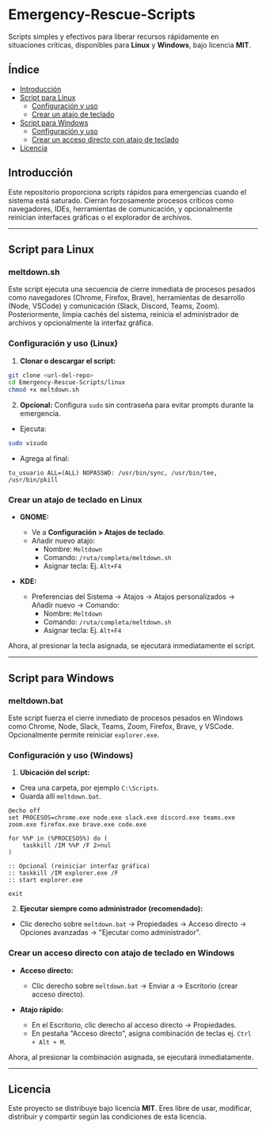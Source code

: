 # Emergency-Rescue-Scripts

Scripts simples y efectivos para liberar recursos rápidamente en situaciones críticas, disponibles para **Linux** y **Windows**, bajo licencia **MIT**.

## Índice

- [Introducción](#introducción)
- [Script para Linux](#script-para-linux)
  - [Configuración y uso](#configuración-y-uso-linux)
  - [Crear un atajo de teclado](#crear-un-atajo-de-teclado-en-linux)
- [Script para Windows](#script-para-windows)
  - [Configuración y uso](#configuración-y-uso-windows)
  - [Crear un acceso directo con atajo de teclado](#crear-un-acceso-directo-con-atajo-de-teclado-en-windows)
- [Licencia](#licencia)

## Introducción

Este repositorio proporciona scripts rápidos para emergencias cuando el sistema está saturado. Cierran forzosamente procesos críticos como navegadores, IDEs, herramientas de comunicación, y opcionalmente reinician interfaces gráficas o el explorador de archivos.

---

## Script para Linux

### meltdown.sh

Este script ejecuta una secuencia de cierre inmediata de procesos pesados como navegadores (Chrome, Firefox, Brave), herramientas de desarrollo (Node, VSCode) y comunicación (Slack, Discord, Teams, Zoom). Posteriormente, limpia cachés del sistema, reinicia el administrador de archivos y opcionalmente la interfaz gráfica.

### Configuración y uso (Linux)

1. **Clonar o descargar el script:**

```bash
git clone <url-del-repo>
cd Emergency-Rescue-Scripts/linux
chmod +x meltdown.sh
```

2. **Opcional:** Configura `sudo` sin contraseña para evitar prompts durante la emergencia.

- Ejecuta:

```bash
sudo visudo
```
- Agrega al final:

```
tu_usuario ALL=(ALL) NOPASSWD: /usr/bin/sync, /usr/bin/tee, /usr/bin/pkill
```

### Crear un atajo de teclado en Linux

- **GNOME:**
  - Ve a **Configuración > Atajos de teclado**.
  - Añadir nuevo atajo:
    - Nombre: `Meltdown`
    - Comando: `/ruta/completa/meltdown.sh`
    - Asignar tecla: Ej. `Alt+F4`

- **KDE:**
  - Preferencias del Sistema → Atajos → Atajos personalizados → Añadir nuevo → Comando:
    - Nombre: `Meltdown`
    - Comando: `/ruta/completa/meltdown.sh`
    - Asignar tecla: Ej. `Alt+F4`

Ahora, al presionar la tecla asignada, se ejecutará inmediatamente el script.

---

## Script para Windows

### meltdown.bat

Este script fuerza el cierre inmediato de procesos pesados en Windows como Chrome, Node, Slack, Teams, Zoom, Firefox, Brave, y VSCode. Opcionalmente permite reiniciar `explorer.exe`.

### Configuración y uso (Windows)

1. **Ubicación del script:**
- Crea una carpeta, por ejemplo `C:\Scripts`.
- Guarda allí `meltdown.bat`.

```batch
@echo off
set PROCESOS=chrome.exe node.exe slack.exe discord.exe teams.exe zoom.exe firefox.exe brave.exe code.exe

for %%P in (%PROCESOS%) do (
    taskkill /IM %%P /F 2>nul
)

:: Opcional (reiniciar interfaz gráfica)
:: taskkill /IM explorer.exe /F
:: start explorer.exe

exit
```

2. **Ejecutar siempre como administrador (recomendado):**
- Clic derecho sobre `meltdown.bat` → Propiedades → Acceso directo → Opciones avanzadas → "Ejecutar como administrador".

### Crear un acceso directo con atajo de teclado en Windows

- **Acceso directo:**
  - Clic derecho sobre `meltdown.bat` → Enviar a → Escritorio (crear acceso directo).

- **Atajo rápido:**
  - En el Escritorio, clic derecho al acceso directo → Propiedades.
  - En pestaña "Acceso directo", asigna combinación de teclas ej. `Ctrl + Alt + M`.

Ahora, al presionar la combinación asignada, se ejecutará inmediatamente.

---

## Licencia

Este proyecto se distribuye bajo licencia **MIT**. Eres libre de usar, modificar, distribuir y compartir según las condiciones de esta licencia.

